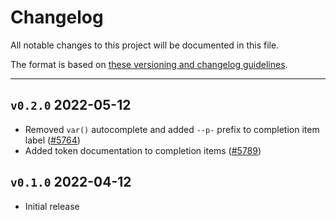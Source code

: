 # Changelog

All notable changes to this project will be documented in this file.

The format is based on [these versioning and changelog guidelines](/documentation/Versioning%20and%20changelog.md).

---

## `v0.2.0` 2022-05-12

- Removed `var()` autocomplete and added `--p-` prefix to completion item label ([#5764](https://github.com/Shopify/polaris/pull/5764))
- Added token documentation to completion items ([#5789](https://github.com/Shopify/polaris/pull/5789))

## `v0.1.0` 2022-04-12

- Initial release
